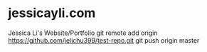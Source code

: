 # jessicayli.com
Jessica Li's Website/Portfolio
git remote add origin https://github.com/jelichu399/test-repo.git
git push origin master
